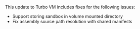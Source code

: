 This update to Turbo VM includes fixes for the following issues:

- Support storing sandbox in volume mounted directory
- Fix assembly source path resolution with shared manifests



